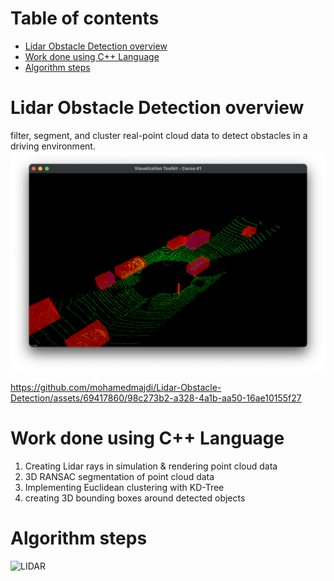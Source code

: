 # Table of contents

- [Lidar Obstacle Detection overview](#lidar-obstacle-detection)
- [Work done using C++ Language](#work-done-using-c-language)
- [Algorithm steps](#algorithm-steps)

# Lidar Obstacle Detection overview
filter, segment, and cluster real-point cloud data to detect obstacles in a driving environment.
![img](visualization.png)


https://github.com/mohamedmajdi/Lidar-Obstacle-Detection/assets/69417860/98c273b2-a328-4a1b-aa50-16ae10155f27


# Work done using C++ Language
1. Creating Lidar rays in simulation & rendering point cloud data
2. 3D RANSAC segmentation of point cloud data
3. Implementing Euclidean clustering with KD-Tree
4. creating 3D bounding boxes around detected objects
# Algorithm steps
![LIDAR](https://github.com/mohamedmajdi/Lidar-Obstacle-Detection/assets/69417860/ed485962-85af-468c-9d12-de6dee1d5a95)
